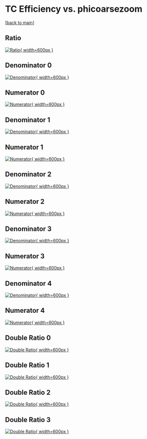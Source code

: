# TC Efficiency vs. phicoarsezoom

[[back to main](./)]



## Ratio

[![Ratio](../mtv/var/TC_xtr_13_-1_eff_phicoarsezoom.png){ width=600px }](../mtv/var/TC_xtr_13_-1_eff_phicoarsezoom.pdf)

## Denominator 0

[![Denominator](../mtv/den/TC_xtr_13_-1_eff_phicoarsezoom_den0.png){ width=600px }](../mtv/den/TC_xtr_13_-1_eff_phicoarsezoom_den0.pdf)

## Numerator 0

[![Numerator](../mtv/num/TC_xtr_13_-1_eff_phicoarsezoom_num0.png){ width=600px }](../mtv/num/TC_xtr_13_-1_eff_phicoarsezoom_num0.pdf)

## Denominator 1

[![Denominator](../mtv/den/TC_xtr_13_-1_eff_phicoarsezoom_den1.png){ width=600px }](../mtv/den/TC_xtr_13_-1_eff_phicoarsezoom_den1.pdf)

## Numerator 1

[![Numerator](../mtv/num/TC_xtr_13_-1_eff_phicoarsezoom_num1.png){ width=600px }](../mtv/num/TC_xtr_13_-1_eff_phicoarsezoom_num1.pdf)

## Denominator 2

[![Denominator](../mtv/den/TC_xtr_13_-1_eff_phicoarsezoom_den2.png){ width=600px }](../mtv/den/TC_xtr_13_-1_eff_phicoarsezoom_den2.pdf)

## Numerator 2

[![Numerator](../mtv/num/TC_xtr_13_-1_eff_phicoarsezoom_num2.png){ width=600px }](../mtv/num/TC_xtr_13_-1_eff_phicoarsezoom_num2.pdf)

## Denominator 3

[![Denominator](../mtv/den/TC_xtr_13_-1_eff_phicoarsezoom_den3.png){ width=600px }](../mtv/den/TC_xtr_13_-1_eff_phicoarsezoom_den3.pdf)

## Numerator 3

[![Numerator](../mtv/num/TC_xtr_13_-1_eff_phicoarsezoom_num3.png){ width=600px }](../mtv/num/TC_xtr_13_-1_eff_phicoarsezoom_num3.pdf)

## Denominator 4

[![Denominator](../mtv/den/TC_xtr_13_-1_eff_phicoarsezoom_den4.png){ width=600px }](../mtv/den/TC_xtr_13_-1_eff_phicoarsezoom_den4.pdf)

## Numerator 4

[![Numerator](../mtv/num/TC_xtr_13_-1_eff_phicoarsezoom_num4.png){ width=600px }](../mtv/num/TC_xtr_13_-1_eff_phicoarsezoom_num4.pdf)

## Double Ratio 0

[![Double Ratio](../mtv/ratio/TC_xtr_13_-1_eff_phicoarsezoom_ratio0.png){ width=600px }](../mtv/ratio/TC_xtr_13_-1_eff_phicoarsezoom_ratio0.pdf)

## Double Ratio 1

[![Double Ratio](../mtv/ratio/TC_xtr_13_-1_eff_phicoarsezoom_ratio1.png){ width=600px }](../mtv/ratio/TC_xtr_13_-1_eff_phicoarsezoom_ratio1.pdf)

## Double Ratio 2

[![Double Ratio](../mtv/ratio/TC_xtr_13_-1_eff_phicoarsezoom_ratio2.png){ width=600px }](../mtv/ratio/TC_xtr_13_-1_eff_phicoarsezoom_ratio2.pdf)

## Double Ratio 3

[![Double Ratio](../mtv/ratio/TC_xtr_13_-1_eff_phicoarsezoom_ratio3.png){ width=600px }](../mtv/ratio/TC_xtr_13_-1_eff_phicoarsezoom_ratio3.pdf)

